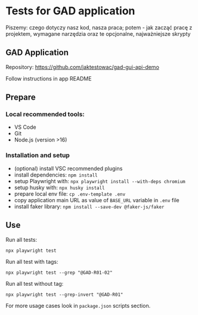 # Tests for GAD application

Piszemy: czego dotyczy nasz kod, nasza praca; potem - jak zacząć pracę z projektem, wymagane narzędzia oraz te opcjonalne, najważniejsze skrypty

## GAD Application

Repository: https://github.com/jaktestowac/gad-gui-api-demo

Follow instructions in app README

## Prepare

### Local recommended tools:

- VS Code
- Git
- Node.js (version >16)

### Installation and setup

- (optional) install VSC recommended plugins
- install dependencies: `npm install`
- setup Playwright with: `npx playwright install --with-deps chromium`
- setup husky with: `npx husky install`
- prepare local env file: `cp .env-template .env`
- copy application main URL as value of `BASE_URL` variable in `.env` file
- install faker library: `npm install --save-dev @faker-js/faker`

## Use

Run all tests:

```
npx playwright test
```

Run all test with tags:

```
npx playwright test --grep "@GAD-R01-02"
```

Run all test without tag:

```
npx playwright test --grep-invert "@GAD-R01"
```

For more usage cases look in `package.json` scripts section.

```

```

